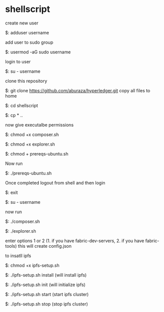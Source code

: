 # shellscript

create new user 

 $: adduser username

add user to sudo group

 $: usermod -aG sudo username

login to user

 $: su - username

clone this repository

$: git clone https://github.com/aburaza/hyperledger.git
copy all files to home 

$: cd shellscript

$: cp * ..

now give executalbe permissions

$: chmod +x composer.sh

$: chmod +x explorer.sh

$: chmod + prereqs-ubuntu.sh

Now run

$: ./prereqs-ubuntu.sh

Once completed logout from shell and then login

$: exit

$: su - username

now run 

$: ./composer.sh

$: ./explorer.sh

enter options 1 or 2 (1. if you have fabric-dev-servers, 2. if you have fabric-tools) this will create config.json

to insatll ipfs 

$: chmod +x ipfs-setup.sh

$: ./ipfs-setup.sh install (will install ipfs)

$: ./ipfs-setup.sh init (will initialize ipfs)

$: ./ipfs-setup.sh start (start ipfs cluster)

$: ./ipfs-setup.sh stop (stop ipfs cluster)
